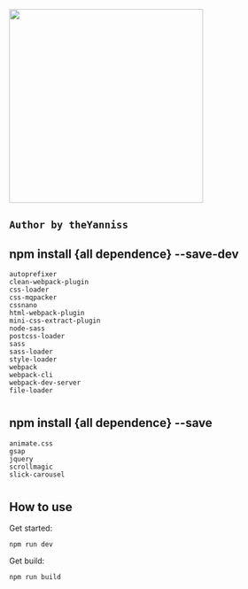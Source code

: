 <img src="https://webpack.js.org/e0b5805d423a4ec9473ee315250968b2.svg" width="350">

## `Author by theYanniss`

npm install {all dependence} --save-dev 
-
    autoprefixer
    clean-webpack-plugin
    css-loader
    css-mqpacker
    cssnano
    html-webpack-plugin
    mini-css-extract-plugin
    node-sass
    postcss-loader
    sass
    sass-loader
    style-loader
    webpack
    webpack-cli
    webpack-dev-server
    file-loader
#

npm install {all dependence} --save
-
    animate.css
    gsap
    jquery
    scrollmagic
    slick-carousel
#
How to use
-
Get started:

    npm run dev

Get build:
 
    npm run build
